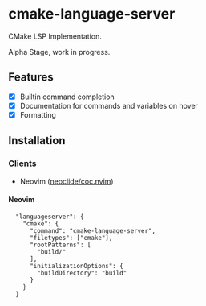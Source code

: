 # cmake-language-server

CMake LSP Implementation.

Alpha Stage, work in progress.

## Features
- [x] Builtin command completion
- [x] Documentation for commands and variables on hover
- [x] Formatting

## Installation

### Clients

- Neovim ([neoclide/coc.nvim][coc.nvim])

#### Neovim

```jsonc
  "languageserver": {
    "cmake": {
      "command": "cmake-language-server",
      "filetypes": ["cmake"],
      "rootPatterns": [
        "build/"
      ],
      "initializationOptions": {
        "buildDirectory": "build"
      }
    }
  }
```


[coc.nvim]: https://github.com/neoclide/coc.nvim
